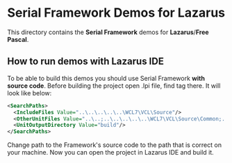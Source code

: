 # Serial Framework Demos for Lazarus

This directory contains the **Serial Framework** demos for **Lazarus**/**Free Pascal**.

## How to run demos with Lazarus IDE

To be able to build this demos you should use Serial Framework **with source code**. Before building the project open .lpi file, find **<SearchPaths>** tag there. It will look like below:

```XML
<SearchPaths>
  <IncludeFiles Value="..\..\..\..\..\WCL7\VCL\Source"/>
  <OtherUnitFiles Value="..\..;..\..\..\..\..\WCL7\VCL\Source\Common;..\..\..\..\..\WCL7\VCL\Source\Communication;..\..\..\..\..\WCL7\VCL\Source\Serial"/>
  <UnitOutputDirectory Value="build"/>
</SearchPaths>
```
  
Change path to the Framework's source code to the path that is correct on your machine. Now you can open the project in Lazarus IDE and build it.
